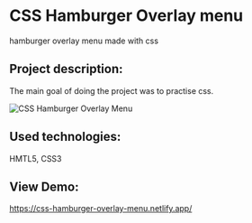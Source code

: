# CSS Hamburger Overlay menu

hamburger overlay menu made with css

## Project description:

The main goal of doing the project was to practise css.

![CSS Hamburger Overlay Menu]()

## Used technologies:

HMTL5, CSS3

## View Demo:

https://css-hamburger-overlay-menu.netlify.app/
